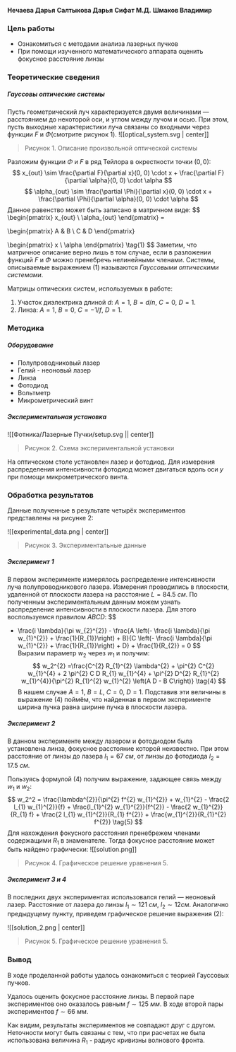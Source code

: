**Нечаева Дарья**
**Салтыкова Дарья**
**Сифат М.Д.**
**Шмаков Владимир**

### Цель работы

- Ознакомиться с методами анализа лазерных пучков
- При помощи изученного математического аппарата оценить фокусное расстояние линзы
### Теоретические сведения

##### Гауссовы оптические системы

Пусть геометрический луч характеризуется двумя величинами — расстоянием до некоторой оси, и углом между лучом и осью. При этом, пусть выходные характеристики луча связаны со входными через функции $F$ и $\Phi$(смотрите рисунок 1).
![[optical_system.svg | center]]
> Рисунок 1. Описание произвольной оптической системы

Разложим функции $\Phi$ и $F$ в ряд Тейлора в окрестности точки $(0, 0)$:
$$
x_{out} \sim \frac{\partial F}{\partial x}(0, 0) \cdot x + \frac{\partial F}{\partial \alpha}(0, 0) \cdot \alpha 
$$
$$
\alpha_{out} \sim \frac{\partial \Phi}{\partial x}(0, 0) \cdot x + \frac{\partial \Phi}{\partial \alpha}(0, 0) \cdot \alpha
$$
Данное равенство может быть записано в матричном виде:
$$
\begin{pmatrix}
x_{out} \\
\alpha_{out}
\end{pmatrix} = 

\begin{pmatrix}
A & B \\
C & D
\end{pmatrix}

\begin{pmatrix}
x \\
\alpha
\end{pmatrix} \tag{1}
$$
Заметим, что матричное описание верно лишь в том случае, если в разложении функций $F$ и $\Phi$ можно пренебречь нелинейными членами. Системы, описываемые выражением $(1)$ называются *Гауссовыми оптическими системами*.

Матрицы оптических систем, используемых в работе:

1. Участок диэлектрика длиной $d$: $A = 1$, $B = d / n$, $C = 0$, $D = 1$.
2. Линза: $A = 1$, $B = 0$, $C = - 1 / f$, $D = 1$.
### Методика
##### Оборудование
- Полупроводниковый лазер
- Гелий - неоновый лазер
- Линза
- Фотодиод
- Вольтметр
- Микрометрический винт
##### Экспериментальная установка
![[Фотника/Лазерные Пучки/setup.svg || center]]
> Рисунок 2. Схема экспериментальной установки

На оптическом столе установлен лазер и фотодиод. Для измерения распределения интенсивности фотодиод может двигаться вдоль оси $y$ при помощи микрометрического винта. 

### Обработка результатов

Данные полученные в результате четырёх экспериментов представлены на рисунке 2:

![[experimental_data.png | center]]
> Рисунок 3. Экспериментальные данные

##### Эксперимент 1

В первом эксперименте измерялось распределение интенсивности луча полупроводникового лазера. Измерения проводились в плоскости, удаленной от плоскости лазера на расстояние $L = 84.5 \ см$. По полученным экспериментальным данным можем узнать распределение интенсивности в плоскости лазера. Для этого воспользуемся правилом $ABCD$:
$$
- \frac{i \lambda}{\pi w_{2}^{2}} - \frac{A \left(- \frac{i \lambda}{\pi w_{1}^{2}} + \frac{1}{R_{1}}\right) + B}{C \left(- \frac{i \lambda}{\pi w_{1}^{2}} + \frac{1}{R_{1}}\right) + D} + \frac{1}{R_{2}} = 0
$$
Выразим параметр $w_2$ через $w_1$ и получим:
$$
w_2^{2} =\frac{C^{2} R_{1}^{2} \lambda^{2} + \pi^{2} C^{2} w_{1}^{4} + 2 \pi^{2} C D R_{1} w_{1}^{4} + \pi^{2} D^{2} R_{1}^{2} w_{1}^{4}}{\pi^{2} R_{1}^{2} w_{1}^{2} \left(A D - B C\right)} \tag{4}
$$
В нашем случае $A = 1$, $B = L$, $C = 0$, $D = 1$. Подставив эти величины в выражение $(4)$ поймём, что найденная в первом эксперименте ширина пучка равна ширине пучка в плоскости лазера.

##### Эксперимент 2

В данном эксперименте между лазером и фотодиодом была установлена линза, фокусное расстояние которой неизвестно. При этом расстояние от линзы до лазера $l_1 = 67 \ cм$, от линзы до фотодиода $l_2 = 17.5 \ см$. 

Пользуясь формулой $(4)$ получим выражение, задающее связь между $w_1$ и $w_2$:
$$
w_2^2 = \frac{\lambda^{2}}{\pi^{2} f^{2} w_{1}^{2}} + w_{1}^{2} - \frac{2 l_{1} w_{1}^{2}}{f} + \frac{l_{1}^{2} w_{1}^{2}}{f^{2}} - \frac{2 w_{1}^{2}}{R_{1} f} + \frac{2 l_{1} w_{1}^{2}}{R_{1} f^{2}} + \frac{w_{1}^{2}}{R_{1}^{2} f^{2}} \tag{5}
$$
Для нахождения фокусного расстояния пренебрежем членами содержащими $R_1$ в знаменателе. Тогда фокусное расстояние может быть найдено графически:
![[solution.png]]
> Рисунок 4. Графическое решение уравнения 5.
##### Эксперимент 3 и 4

В последних двух экспериментах использовался гелий — неоновый лазер. Расстояние от лазера до линзы $l_1 \sim 121 \ см$, $l_2 \sim 12 см$. Аналогично предыдущему пункту, приведем графическое решение выражения $(2)$:

![[solution_2.png | center]]
> Рисунок 5. Графическое решение уравнения 5.

### Вывод

В ходе проделанной работы удалось ознакомиться с теорией Гауссовых пучков.

Удалось оценить фокусное расстояние линзы. В первой паре экспериментов оно оказалось равным $f \sim 125 \ мм$. В ходе второй пары экспериментов $f \sim 66 \ мм$.

Как видим, результаты экспериментов не совпадают друг с другом. Неточности могут быть связаны с тем, что при расчетах не была использована величина $R_{1}$ - радиус кривизны волнового фронта.